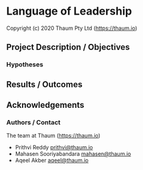 # Language of Leadership
Copyright (c) 2020 Thaum Pty Ltd (https://thaum.io)

## Project Description / Objectives

### Hypotheses

## Results / Outcomes

## Acknowledgements

### Authors / Contact
The team at Thaum (https://thaum.io)

* Prithvi Reddy <prithvi@thaum.io>
* Mahasen Sooriyabandara <mahasen@thaum.io>
* Aqeel Akber <aqeel@thaum.io>
